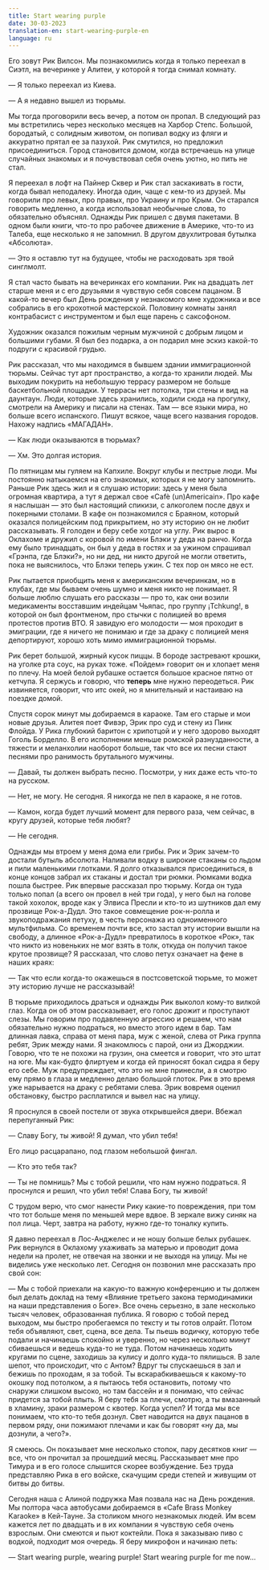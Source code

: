 ```yaml
---
title: Start wearing purple
date: 30-03-2023
translation-en: start-wearing-purple-en
language: ru
---
```

Его зовут Рик Вилсон. Мы познакомились когда я только переехал в Сиэтл, на вечеринке у Алитеи, у которой я тогда снимал комнату.

— Я только переехал из Киева.

— А я недавно вышел из тюрьмы.

Мы тогда проговорили весь вечер, а потом он пропал. В следующий раз мы встретились через несколько месяцев на Харбор Степс. Большой, бородатый, с солидным животом, он попивал водку из фляги и аккуратно прятал ее за пазухой. Рик смутился, но предложил присоединиться. Город становится домом, когда встречаешь на улице случайных знакомых и я почувствовал себя очень уютно, но пить не стал.

Я переехал в лофт на Пайнер Сквер и Рик стал заскакивать в гости, когда бывал неподалеку. Иногда один, чаще с кем-то из друзей. Мы говорили про левых, про правых, про Украину и про Крым. Он старался говорить медленно, а когда использовал необычные слова, то обязательно объяснял. Однажды Рик пришел с двумя пакетами. В одном были книги, что-то про рабочее движение в Америке, что-то из Талеба, еще несколько я не запомнил. В другом двухлитровая бутылка «Абсолюта».

— Это я оставлю тут на будущее, чтобы не расходовать зря твой синглмолт.

Я стал часто бывать на вечеринках его компании. Рик на двадцать лет старше меня и с его друзьями я чувствую себя совсем пацаном. В какой-то вечер был День рождения у незнакомого мне художника и все собрались в его крохотной мастерской. Половину комнаты занял контрабасист с инструментом и был еще парень с саксофоном. 

Художник оказался пожилым черным мужчиной с добрым лицом и большими губами. Я был без подарка, а он подарил мне эскиз какой-то подруги с красивой грудью.

Рик рассказал, что мы находимся в бывшем здании иммиграционной тюрьмы. Сейчас тут арт пространство, а когда-то хранили людей. Мы выходим покурить на небольшую террасу размером не больше баскетбольной площадки. У террасы нет потолка, три стены и вид на даунтаун. Люди, которые здесь хранились, ходили сюда на прогулку, смотрели на Америку и писали на стенах. Там — все языки мира, но больше всего испанского. Пишут всякое, чаще всего названия городов. Нахожу надпись «МАГАДАН».

— Как люди оказываются в тюрьмах?

— Хм. Это долгая история.

По пятницам мы гуляем на Капхиле. Вокруг клубы и пестрые люди. Мы постоянно натыкаемся на его знакомых, которых я не могу запомнить. Раньше Рик здесь жил и я слушаю истории: здесь у меня была огромная квартира, а тут я держал свое «Cafè (un)Americain». Про кафе я наслышан — это был настоящий спикизи, с алкоголем после двух и покерными столами. В кафе он познакомился с Браяном, который оказался полицейским под прикрытием, но эту историю он не любит рассказывать. Я голоден и беру себе хотдог на углу. Рик вырос в Оклахоме и дружил с коровой по имени Блэки у деда на ранчо. Когда ему было тринадцать, он был у деда в гостях и за ужином спрашивал «Грэнпа, где Блэки?», но ни дед, ни никто другой не могли ответить, пока не выяснилось, что Блэки теперь ужин. С тех пор он мясо не ест.

Рик пытается приобщить меня к американским вечеринкам, но в клубах, где мы бываем очень шумно и меня никто не понимает. Я больше люблю слушать его рассказы — про то, как они возили медикаменты восставшим индейцам Чьяпас, про группу ¡Tchkung!, в которой он был фронтменом, про стычки с полицией во время протестов против ВТО. Я завидую его молодости — моя проходит в эмиграции, где я ничего не понимаю и где за драку с полицией меня депортируют, хорошо хоть мимо иммиграционной тюрьмы.

Рик берет большой, жирный кусок пиццы. В бороде застревают крошки, на уголке рта соус, на руках тоже. «Пойдем» говорит он и хлопает меня по плечу. На моей белой рубашке остается большое красное пятно от кетчупа. Я сержусь и говорю, что **теперь** мне нужно переодеться. Рик извиняется, говорит, что итс окей, но я мнительный и настаиваю на поездке домой.

Спустя сорок минут мы добираемся в караоке. Там его старые и мои новые друзья. Алитея поет Фивэр, Эрик про суд и стену из Пинк Флойда. У Рика глубокий баритон с хрипотцой и у него здорово выходят Гоголь Борделло. В его исполнении меньше ромской разнузданности, а тяжести и меланхолии наоборот больше, так что все их песни стают песнями про ранимость брутального мужчины.

— Давай, ты должен выбрать песню. Посмотри, у них даже есть что-то на русском.

— Нет, не могу. Не сегодня. Я никогда не пел в караоке, я не готов.

— Камон, когда будет лучший момент для первого раза, чем сейчас, в кругу друзей, которые тебя любят?

— Не сегодня.

Однажды мы втроем у меня дома ели грибы. Рик и Эрик зачем-то достали бутыль абсолюта. Наливали водку в широкие стаканы со льдом и пили маленькими глотками. Я долго отказывался присоединиться, в конце концов забрал их стаканы и достал три рюмки. Рюмками водка пошла быстрее. Рик впервые рассказал про тюрьму. Когда он туда только попал (а всего он провел в ней три года), у него был на голове такой хохолок, вроде как у Элвиса Пресли и кто-то из шутников дал ему прозвище Рок-а-Дудл. Это такое совмещение рок-н-ролла и звукоподражания петуху, в честь персонажа из одноименного мультфильма. Со временем почти все, кто застал эту истории вышли на свободу, а длинное «Рок-а-Дудл» превратилось в короткое «Рок», так что никто из новеньких не мог взять в толк, откуда он получил такое крутое прозвище? Я рассказал, что слово петух означает на фене в наших краях:

— Так что если когда-то окажешься в постсоветской тюрьме, то может эту историю лучше не рассказывай!

В тюрьме приходилось драться и однажды Рик выколол кому-то вилкой глаз. Когда  он об этом рассказывает, его голос дрожит и проступают слезы. Мы говорим про подавленную агрессию и решаем, что нам обязательно нужно подраться, но вместо этого идем в бар. Там длинная лавка, справа от меня пара, муж с женой, слева от Рика группа ребят, Эрик между нами. Я знакомлюсь с парой, они из Джорджии. Говорю, что те не похожи на грузин, она смеется и говорит, что это штат на юге. Мы как-будто флиртуем и когда ей приносят бокал сидра я беру его себе. Муж предупреждает, что это не мне принесли, а я смотрю ему прямо в глаза и медленно делаю большой глоток. Рик в это время уже нарывается на драку с ребятами слева. Эрик вовремя оценил обстановку, быстро расплатился и вывел нас на улицу.

Я проснулся в своей постели от звука открывшейся двери. Вбежал перепуганный Рик:

— Славу Богу, ты живой! Я думал, что убил тебя!

Его лицо расцарапано, под глазом небольшой фингал.

— Кто это тебя так?

— Ты не помнишь? Мы с тобой решили, что нам нужно подраться. Я проснулся и решил, что убил тебя! Слава Богу, ты живой!

С трудом верю, что смог нанести Рику какие-то повреждения, при том что тот больше меня по меньшей мере вдвое. В зеркале вижу синяк на пол лица. Черт, завтра на работу, нужно где-то тоналку купить.

Я давно переехал в Лос-Анджелес и не ношу больше белых рубашек. Рик вернулся в Оклахому ухаживать за матерью и проводит дома недели на пролет, не отвечая на звонки и не выходя на улицу. Мы не виделись уже несколько лет. Сегодня он позвонил мне рассказать про свой сон:

— Мы с тобой приехали на какую-то важную конференцию и ты должен был делать доклад на тему «Влияние третьего закона термодинамики на наши представления о Боге». Все очень серьезно, в зале несколько тысяч человек, образованная публика. Я говорю с тобой перед выходом, мы быстро пробегаемся по тексту и ты готов олрайт. Потом тебя объявляют, свет, сцена, все дела. Ты пьешь водичку, которую тебе подали и начинаешь спокойно и уверенно, но через несколько минут сбиваешься и ведешь куда-то не туда. Потом начинаешь ходить кругами по сцене, заходишь за кулису и долго куда-то пялишься. В зале шепот, что происходит, что с Антом? Вдруг ты спускаешься в зал и бежишь по проходам, я за тобой. Ты вскарабкиваешься к какому-то окошку под потолком, а я пытаюсь тебя остановить, потому что снаружи слишком высоко, но там бассейн и я понимаю, что сейчас придется за тобой плыть. Я беру тебя за плечи, смотрю, а ты вмазанный в хламину, зраки размером с квотер. Когда успел? И тогда мы все понимаем, что кто-то тебя дознул. Свет наводится на двух пацанов в первом ряду, они пожимают плечами и как бы говорят «ну да, мы дознули, а чего?».

Я смеюсь. Он показывает мне несколько стопок, пару десятков книг — все, что он прочитал за прошедший месяц. Рассказывает мне про Тимура и в его голосе слышится скорее возбуждение. Без труда представляю Рика в его войске, скачущим среди степей и живущим от битвы до битвы.

Сегодня наша с Алиной подружка Мая позвала нас на День рождения. Мы полтора часа автобусами добираемся в «Cafe Brass Monkey Karaoke» в Кей-Тауне. За столиком много незнакомых людей. Им всем кажется лет по двадцать и в их компании я чувствую себя очень взрослым. Они смеются и пьют коктейли. Пока я заказываю пиво с водкой, подходит моя очередь. Я беру микрофон и начинаю петь:

— Start wearing purple, wearing purple! Start wearing purple for me now…
